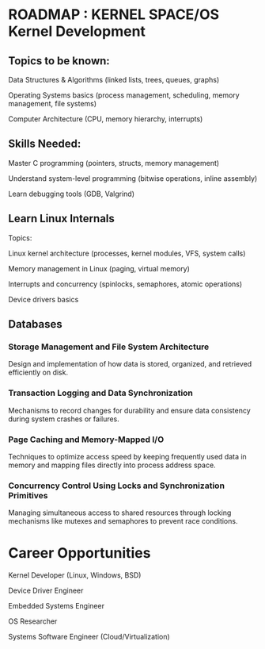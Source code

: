 # ROADMAP : KERNEL SPACE/OS Kernel Development

## Topics to be known:

Data Structures & Algorithms (linked lists, trees, queues, graphs)

Operating Systems basics (process management, scheduling, memory management, file systems)

Computer Architecture (CPU, memory hierarchy, interrupts)

## Skills Needed:

Master C programming (pointers, structs, memory management)

Understand system-level programming (bitwise operations, inline assembly)

Learn debugging tools (GDB, Valgrind)


## Learn Linux Internals

Topics:

Linux kernel architecture (processes, kernel modules, VFS, system calls)

Memory management in Linux (paging, virtual memory)

Interrupts and concurrency (spinlocks, semaphores, atomic operations)

Device drivers basics


## Databases 
### Storage Management and File System Architecture
Design and implementation of how data is stored, organized, and retrieved efficiently on disk.

### Transaction Logging and Data Synchronization
Mechanisms to record changes for durability and ensure data consistency during system crashes or failures.

### Page Caching and Memory-Mapped I/O
Techniques to optimize access speed by keeping frequently used data in memory and mapping files directly into process address space.

### Concurrency Control Using Locks and Synchronization Primitives
Managing simultaneous access to shared resources through locking mechanisms like mutexes and semaphores to prevent race conditions.



# Career Opportunities

Kernel Developer (Linux, Windows, BSD)

Device Driver Engineer

Embedded Systems Engineer

OS Researcher

Systems Software Engineer (Cloud/Virtualization)
